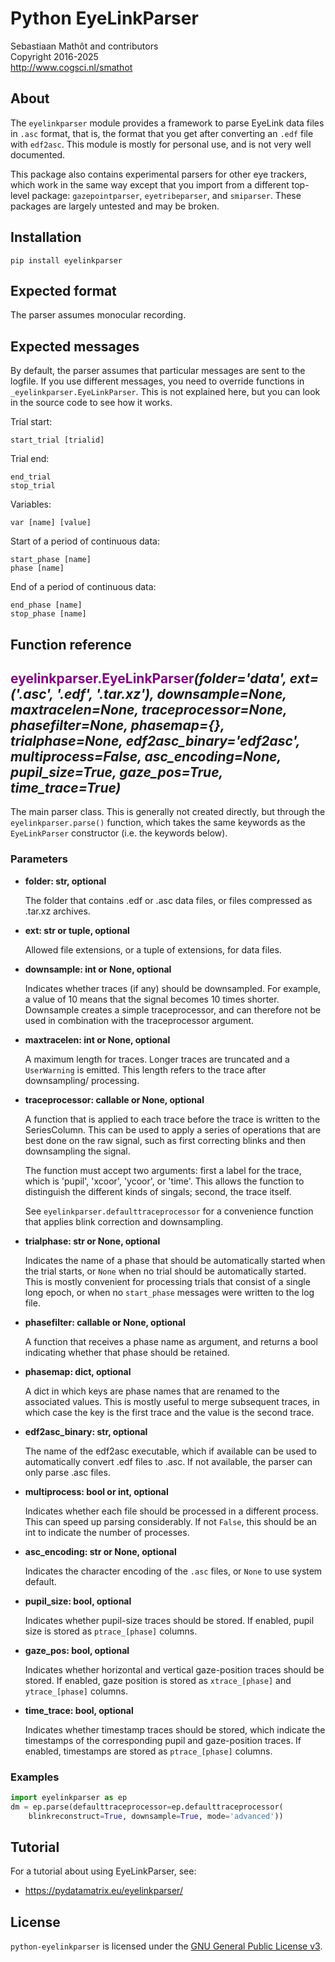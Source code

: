 # Python EyeLinkParser

Sebastiaan Mathôt and contributors <br />
Copyright 2016-2025  <br />
http://www.cogsci.nl/smathot

## About

The `eyelinkparser` module provides a framework to parse EyeLink data files in `.asc` format, that is, the format that you get after converting an `.edf` file with `edf2asc`. This module is mostly for personal use, and is not very well documented.

This package also contains experimental parsers for other eye trackers, which work in the same way except that you import from a different top-level package: `gazepointparser`, `eyetribeparser`, and `smiparser`. These packages are largely untested and may be broken.


## Installation

```
pip install eyelinkparser 
```

## Expected format

The parser assumes monocular recording.


## Expected messages

By default, the parser assumes that particular messages are sent to the logfile. If you use different messages, you need to override functions in `_eyelinkparser.EyeLinkParser`. This is not explained here, but you can look in the source code to see how it works.

Trial start:

	start_trial [trialid]
	
Trial end:

	end_trial
	stop_trial
	
Variables:

	var [name] [value]
	
Start of a period of continuous data:
	
	start_phase [name]
	phase [name]
	
End of a period of continuous data:

	end_phase [name]
	stop_phase [name]
	
	

## Function reference

## <span style="color:purple">eyelinkparser.EyeLinkParser</span>_(folder='data', ext=('.asc', '.edf', '.tar.xz'), downsample=None, maxtracelen=None, traceprocessor=None, phasefilter=None, phasemap={}, trialphase=None, edf2asc\_binary='edf2asc', multiprocess=False, asc\_encoding=None, pupil\_size=True, gaze\_pos=True, time\_trace=True)_

The main parser class. This is generally not created directly, but
through the `eyelinkparser.parse()` function, which takes the same keywords
as the `EyeLinkParser` constructor (i.e. the keywords below).

### Parameters

* **folder: str, optional**

  The folder that contains .edf or .asc data files, or files compressed
  as .tar.xz archives.

* **ext: str or tuple, optional**

  Allowed file extensions, or a tuple of extensions, for data files.

* **downsample: int or None, optional**

  Indicates whether traces (if any) should be downsampled. For example, a
  value of 10 means that the signal becomes 10 times shorter. Downsample
  creates a simple traceprocessor, and can therefore not be used in
  combination with the traceprocessor argument.

* **maxtracelen: int or None, optional**

  A maximum length for traces. Longer traces are truncated and a
  `UserWarning` is emitted. This length refers to the trace after
  downsampling/ processing.

* **traceprocessor: callable or None, optional**

  A function that is applied to each trace before the trace is written to
  the SeriesColumn. This can be used to apply a series of operations that
  are best done on the raw signal, such as first correcting blinks and
  then downsampling the signal.

  The function must accept two arguments: first a label for the trace,
  which is 'pupil', 'xcoor', 'ycoor', or 'time'. This allows the function
  to distinguish the different kinds of singals; second, the trace
  itself.

  See `eyelinkparser.defaulttraceprocessor` for a convenience function
  that applies blink correction and downsampling.

* **trialphase: str or None, optional**

  Indicates the name of a phase that should be automatically started when
  the trial starts, or `None` when no trial should be automatically
  started. This is mostly convenient for processing trials that consist
  of a single long epoch, or when no `start_phase` messages were written
  to the log file.

* **phasefilter: callable or None, optional**

  A function that receives a phase name as argument, and returns a bool
  indicating whether that phase should be retained.

* **phasemap: dict, optional**

  A dict in which keys are phase names that are renamed to the associated
  values. This is mostly useful to merge subsequent traces, in which
  case the key is the first trace and the value is the second trace.

* **edf2asc\_binary: str, optional**

  The name of the edf2asc executable, which if available can be used to
  automatically convert .edf files to .asc. If not available, the parser
  can only parse .asc files.

* **multiprocess: bool or int, optional**

  Indicates whether each file should be processed in a different process.
  This can speed up parsing considerably. If not `False`, this should be
  an int to indicate the number of processes.

* **asc\_encoding: str or None, optional**

  Indicates the character encoding of the `.asc` files, or `None` to use
  system default.

* **pupil\_size: bool, optional**

  Indicates whether pupil-size traces should be stored. If enabled, pupil
  size is stored as `ptrace_[phase]` columns.

* **gaze\_pos: bool, optional**

  Indicates whether horizontal and vertical gaze-position traces should
  be stored. If enabled, gaze position is stored as `xtrace_[phase]` and
  `ytrace_[phase]` columns.

* **time\_trace: bool, optional**

  Indicates whether timestamp traces should be stored, which indicate the
  timestamps of the corresponding pupil and gaze-position traces. If
  enabled, timestamps are stored as `ptrace_[phase]` columns.

### Examples

```python
import eyelinkparser as ep
dm = ep.parse(defaulttraceprocessor=ep.defaulttraceprocessor(
    blinkreconstruct=True, downsample=True, mode='advanced'))
```


## Tutorial

For a tutorial about using EyeLinkParser, see:

- <https://pydatamatrix.eu/eyelinkparser/>

## License

`python-eyelinkparser` is licensed under the [GNU General Public License
v3](http://www.gnu.org/licenses/gpl-3.0.en.html).
